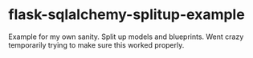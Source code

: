 flask-sqlalchemy-splitup-example
================================

Example for my own sanity. Split up models and blueprints. Went crazy temporarily trying to make sure this worked properly.
